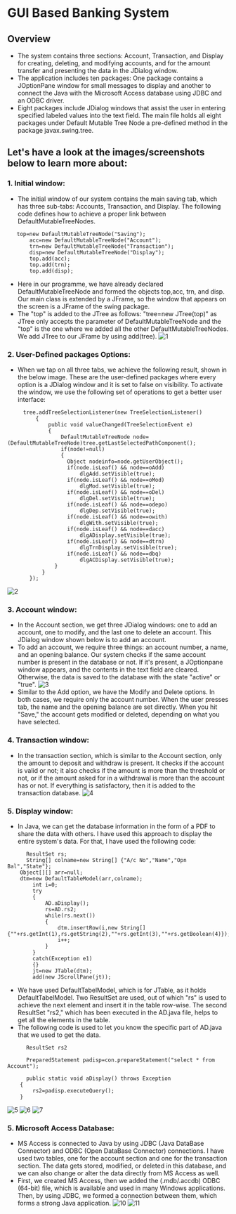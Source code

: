 # GUI Based Banking System
## Overview
* The system contains three sections: Account, Transaction, and Display for creating, deleting, and modifying accounts, and for the amount transfer and presenting the data in the JDialog 
window.
* The application includes ten packages: One package contains a JOptionPane window for small messages to display and another to connect the Java with the Microsoft Access database using JDBC and an ODBC driver.
* Eight packages include JDialog windows that assist the user in entering specified labeled values into the text field. The main file holds all eight packages under Default Mutable Tree Node a pre-defined method in the package javax.swing.tree.

## Let's have a look at the images/screenshots below to learn more about:
### 1. Initial window:
* The initial window of our system contains the main saving tab, which has three sub-tabs: Accounts, Transaction, and Display. The following code defines how to achieve a proper link between DefaultMutableTreeNodes.
 ```
    top=new DefaultMutableTreeNode("Saving");
		acc=new DefaultMutableTreeNode("Account");
		trn=new DefaultMutableTreeNode("Transaction");
		disp=new DefaultMutableTreeNode("Display");		
		top.add(acc);
		top.add(trn);
		top.add(disp);
```
* Here in our programme, we have already declared DefaultMutableTreeNode and formed the objects top,acc, trn, and disp. Our main class is extended by a JFrame, so the window that appears on the screen is a JFrame of the swing package.
* The "top" is added to the JTree as follows: "tree=new JTree(top)" as JTree only accepts the parameter of DefaultMutableTreeNode and the "top" is the one where we added all the other DefaultMutableTreeNodes. We add JTree to our JFrame by using add(tree).
![1](https://user-images.githubusercontent.com/112277897/213777980-fd8879ed-ea68-4f20-a9c8-3e158ea077fa.png)
### 2. User-Defined packages Options:
* When we tap on all three tabs, we achieve the following result, shown in the below image. These are the user-defined packages where every option is a JDialog window and it is set to false on visibility. To activate the window, we use the following set of operations to get a better user interface:
 ```
      tree.addTreeSelectionListener(new TreeSelectionListener()
		  {
			  public void valueChanged(TreeSelectionEvent e)
			  {
				  DefaultMutableTreeNode node=(DefaultMutableTreeNode)tree.getLastSelectedPathComponent();
				  if(node!=null)
				  {
					Object nodeinfo=node.getUserObject();
					if(node.isLeaf() && node==oAdd)
						dlgAdd.setVisible(true);
					if(node.isLeaf() && node==oMod)
						dlgMod.setVisible(true);
					if(node.isLeaf() && node==oDel)
						dlgDel.setVisible(true);
					if(node.isLeaf() && node==odepo)
						dlgDep.setVisible(true);
					if(node.isLeaf() && node==owith)
						dlgWith.setVisible(true);
					if(node.isLeaf() && node==dacc)
						dlgADisplay.setVisible(true);
					if(node.isLeaf() && node==dtrn)
						dlgTrnDisplay.setVisible(true);
					if(node.isLeaf() && node==dbq)
						dlgACDisplay.setVisible(true);
				}
			}
		});
```
![2](https://user-images.githubusercontent.com/112277897/213778018-0cf4aa4e-9f86-468e-aed9-a4156f73331c.png)
### 3. Account window:
* In the Account section, we get three JDialog windows: one to add an account, one to modify, and the last one to delete an account. This JDialog window shown below is to add an account.
* To add an account, we require three things: an account number, a name, and an opening balance. Our system checks if the same account number is present in the database or not. If it's present, a JOptionpane window appears, and the contents in the text field are cleared. Otherwise, the data is saved to the database with the state "active" or "true".
![3](https://user-images.githubusercontent.com/112277897/213778060-8365a3bd-d908-40e8-b468-b37d39c5fec7.png)
* Similar to the Add option, we have the Modify and Delete options. In both cases, we require only the account number. When the user presses tab, the name and the opening balance are set directly. When you hit "Save," the account gets modified or deleted, depending on what you have selected.
### 4. Transaction window:
* In the transaction section, which is similar to the Account section, only the amount to deposit and withdraw is present. It checks if the account is valid or not; it also checks if the amount is more than the threshold or not, or if the amount asked for in a withdrawal is more than the account has or not. If everything is satisfactory, then it is added to the transaction database.
![4](https://user-images.githubusercontent.com/112277897/213779801-9128219e-5c30-4099-8e18-68db12bc2f39.png)
### 5. Display window:
* In Java, we can get the database information in the form of a PDF to share the data with others. I have used this approach to display the entire system's data. For that, I have used the following code:
```
      ResultSet rs;
      String[] colname=new String[] {"A/c No","Name","Opn Bal","State"};
	Object[][] arr=null;
	dtm=new DefaultTableModel(arr,colname);
		int i=0;
		try
		{
			AD.aDisplay();
			rs=AD.rs2;
			while(rs.next())
			{
				dtm.insertRow(i,new String[] {""+rs.getInt(1),rs.getString(2),""+rs.getInt(3),""+rs.getBoolean(4)});
				i++;
			}
		}
		catch(Exception e1)
		{}
		jt=new JTable(dtm);
		add(new JScrollPane(jt));
```
* We have used DefaultTabelModel, which is for JTable, as it holds DefaultTabelModel. Two ResultSet are used, out of which "rs" is used to achieve the next element and insert it in the table row-wise. The second ResultSet "rs2," which has been executed in the AD.java file, helps to get all the elements in the table.
* The following code is used to let you know the specific part of AD.java that we used to get the data.
```
      ResultSet rs2
      
      PreparedStatement padisp=con.prepareStatement("select * from Account");
      
      public static void aDisplay() throws Exception
	{
		rs2=padisp.executeQuery();
	}
```
![5](https://user-images.githubusercontent.com/112277897/213779816-e0039a9d-169b-4791-a1b3-84e6fa1dcadd.png)
![6](https://user-images.githubusercontent.com/112277897/213779828-bca13aa0-3cb9-45d4-a246-c0a1df0e7b0f.png)
![7](https://user-images.githubusercontent.com/112277897/213779845-79d03bb4-93ca-47d4-863a-8792e4390c83.png)
### 5. Microsoft Access Database:
* MS Access is connected to Java by using JDBC (Java DataBase Connector) and ODBC (Open DataBase Connector) connections. I have used two tables, one for the account section and one for the transaction section. The data gets stored, modified, or deleted in this database, and we can also change or alter the data directly from MS Access as well.
* First, we created MS Access, then we added the (.mdb/.accdb) ODBC (64-bit) file, which is available and used in many Windows applications. Then, by using JDBC, we formed a connection between them, which forms a strong Java application.
![10](https://user-images.githubusercontent.com/112277897/213779855-b0ede485-f316-4d4d-8067-cb9827bfd4d0.png)
![11](https://user-images.githubusercontent.com/112277897/213779864-5e2c475c-a19d-4519-88d0-ab48d292e36f.png)
